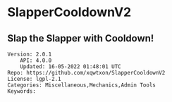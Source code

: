 # SlapperCooldownV2
## Slap the Slapper with Cooldown!
```properties
Version: 2.0.1
    API: 4.0.0
    Updated: 16-05-2022 01:48:01 UTC
Repo: https://github.com/xqwtxon/SlapperCooldownV2
License: lgpl-2.1
Categories: Miscellaneous,Mechanics,Admin Tools
Keywords: 
```